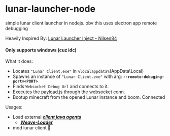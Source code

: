 # lunar-launcher-node
simple lunar client launcher in nodejs. obv this uses electron app remote debugging

Heavily Inspired By: [Lunar Launcher Inject - Nilsen84](https://github.com/Nilsen84/lunar-launcher-inject)

#### Only supports windows (cuz idc)

What it does:<br>
  - Locates `"Lunar Client.exe"` in `%localappdata%`(AppData\\Local)
  - Spawns an instance of `"Lunar Client.exe"` with arg: **`--remote-debuging-port=<PORT>`**
  - Finds `Websocket Debug Url` and connects to it.
  - Executes the [payload.js](payload.js) through the websocket conn.
  - Bootup minecraft from the opened Lunar instance and boom. Connected

Usages:
  + Load external ***[client java agents](https://github.com/Nilsen84/lunar-client-agents])***
    - ***[Weave-Loader](https://github.com/Weave-MC/Weave-Loader)***
  + mod lunar client 💋

